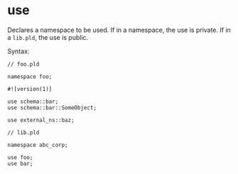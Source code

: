 # use

Declares a namespace to be used. If in a namespace, the use is private. If in a `lib.pld`, the use is public.

Syntax:

```pld
// foo.pld

namespace foo;

#![version(1)]

use schema::bar;
use schema::bar::SomeObject;

use external_ns::baz;
```

```pld
// lib.pld

namespace abc_corp;

use foo;
use bar;
```
